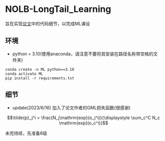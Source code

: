 # NOLB-LongTail_Learning
旨在实现[论文](https://arxiv.org/abs/2303.03630)中的代码细节，以完成ML课设

## 环境
* python = 3.10(使用anaconda，请注意不要将其安装在路径名称带空格的文件夹)

```
conda create -n ML python==3.10
conda activate ML
pip install -r requirements.txt
```
## 细节

* update(2023/6/16) 加入了论文作者的GML损失函数(很感谢)


$$\tilde{p}_j^i = \frac{N_j\mathrm{exp}(o_j^i)}{\displaystyle \sum_c^C N_c \mathrm{exp}(o_c^i)}$$

未完待续，先准备6级
